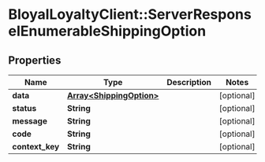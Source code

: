 # BloyalLoyaltyClient::ServerResponseIEnumerableShippingOption

## Properties
Name | Type | Description | Notes
------------ | ------------- | ------------- | -------------
**data** | [**Array&lt;ShippingOption&gt;**](ShippingOption.md) |  | [optional] 
**status** | **String** |  | [optional] 
**message** | **String** |  | [optional] 
**code** | **String** |  | [optional] 
**context_key** | **String** |  | [optional] 


